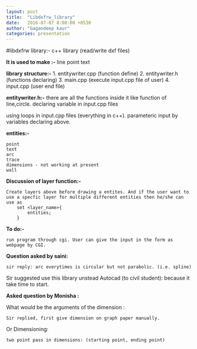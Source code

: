 ```yaml
---
layout: post
title:  "Libdxfrw_library"
date:   2016-07-07 8:00:00 +0530
author: "Gagandeep kaur"
categories: presentation
---
```


#libdxfrw library:- c++ library (read/write dxf files)

**It is used to make :-**
line
point
text


**library structure:-**
	1. entitywriter.cpp (function define)
	2. entitywriter.h (functions declaring)
	3. main.cpp (execute input.cpp file of user)
	4. input.cpp (user end file)	


**entitywriter.h:-**
	there are all the functions inside it
	like function of line,circle.
	declaring variable in input.cpp files

using loops in input.cpp files (everything in c++).
parameteric input by variables declaring above.

**entities:-**

	point 
	text
	arc
	trace
	dimensions - not working at present
	wall
	

**Discussion of layer function:-**

	Create layers above before drawing a entites. And if the user want to use a specfic layer for multiple different entities then he/she can 		
	use as 
		set <layer_name>{ 
			entities;
		}	

**To do:-**

	run program through cgi. User can give the input in the form as webpage by CGI.


**Question asked by saini:**

	sir reply: arc everytimes is circular but not parabolic. (i.e. spline)

Sir suggested use this library unstead Autocad (to civil student): because it take time to start.

**Asked question by Monisha :**

What would be the arguments of the dimension :

	Sir replied, first give dimension on graph paper manually.
Or
Dimensioning:

	two point pass in dimensions: (starting point, ending point)
	
